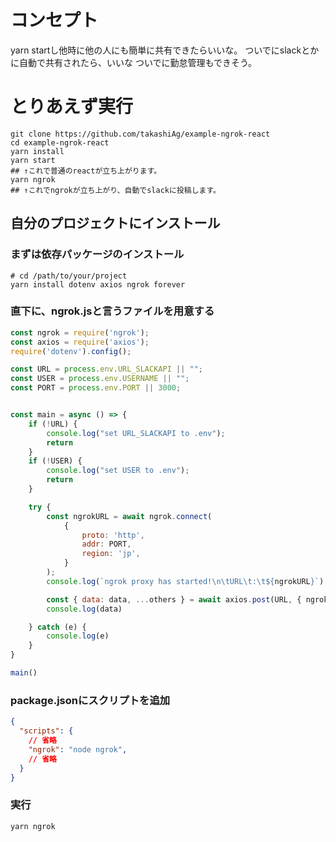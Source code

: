 # コンセプト
yarn startし他時に他の人にも簡単に共有できたらいいな。
ついでにslackとかに自動で共有されたら、いいな
ついでに勤怠管理もできそう。

# とりあえず実行
```
git clone https://github.com/takashiAg/example-ngrok-react
cd example-ngrok-react
yarn install
yarn start
## ↑これで普通のreactが立ち上がります。
yarn ngrok
## ↑これでngrokが立ち上がり、自動でslackに投稿します。
```
## 自分のプロジェクトにインストール
### まずは依存パッケージのインストール
```
# cd /path/to/your/project
yarn install dotenv axios ngrok forever
```

### 直下に、ngrok.jsと言うファイルを用意する
```js:ngrock.js
const ngrok = require('ngrok');
const axios = require('axios');
require('dotenv').config();

const URL = process.env.URL_SLACKAPI || "";
const USER = process.env.USERNAME || "";
const PORT = process.env.PORT || 3000;


const main = async () => {
    if (!URL) {
        console.log("set URL_SLACKAPI to .env");
        return
    }
    if (!USER) {
        console.log("set USER to .env");
        return
    }

    try {
        const ngrokURL = await ngrok.connect(
            {
                proto: 'http',
                addr: PORT,
                region: 'jp',
            }
        );
        console.log(`ngrok proxy has started!\n\tURL\t:\t${ngrokURL}`)

        const { data: data, ...others } = await axios.post(URL, { ngrokURL, USER })
        console.log(data)

    } catch (e) {
        console.log(e)
    }
}

main()
```

### package.jsonにスクリプトを追加
```json:package.json
{
  "scripts": {
    // 省略
    "ngrok": "node ngrok",
    // 省略
  }
}
```

### 実行
```
yarn ngrok
```
